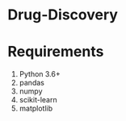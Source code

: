# Drug-Discovery
# Requirements
1. Python 3.6+    
2. pandas
3. numpy
4. scikit-learn
5. matplotlib
